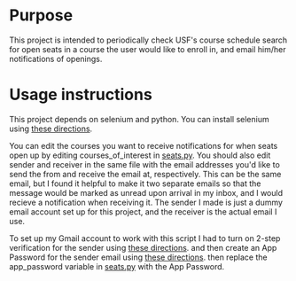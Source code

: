 # Purpose
This project is intended to periodically check USF's course schedule search for open seats in a course the user would like to enroll in, and email him/her notifications of openings.

# Usage instructions
This project depends on selenium and python. You can install selenium using [these directions](http://selenium-python.readthedocs.io/installation.html).

You can edit the courses you want to receive notifications for when seats open up by editing courses_of_interest in [seats.py](seats.py). You should also edit sender and receiver in the same file with the email addresses you'd like to send the from and receive the email at, respectively. This can be the same email, but I found it helpful to make it two separate emails so that the message would be marked as unread upon arrival in my inbox, and I would recieve a notification when receiving it. The sender I made is just a dummy email account set up for this project, and the receiver is the actual email I use.

To set up my Gmail account to work with this script I had to turn on 2-step verification for the sender using [these directions](https://support.google.com/accounts/answer/185839 "Google's instructions to set up 2-step verification").
and then create an App Password for the sender email using [these directions](https://support.google.com/accounts/answer/185834#ASPs "Google's instructions to set up an App Password").
then replace the app_password variable in [seats.py](seats.py) with the App Password.
